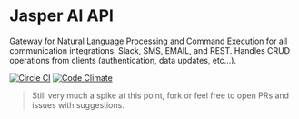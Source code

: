 # Jasper AI API

Gateway for Natural Language Processing and Command Execution for all communication integrations, Slack, SMS, EMAIL, and REST. Handles CRUD operations from clients (authentication, data updates, etc...).

[![Circle CI](https://circleci.com/gh/kkemple/jasper-api.svg?style=svg)](https://circleci.com/gh/kkemple/jasper-api)
[![Code Climate](https://codeclimate.com/github/kkemple/jasper-api/badges/gpa.svg)](https://codeclimate.com/github/kkemple/jasper-api)

> Still very much a spike at this point, fork or feel free to open PRs and issues with suggestions.
